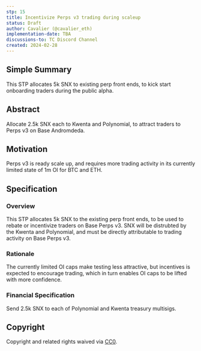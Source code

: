 ```yaml
---
stp: 15
title: Incentivize Perps v3 trading during scaleup
status: Draft
author: Cavalier (@cavalier_eth)
implementation-date: TBA
discussions-to: TC Discord Channel
created: 2024-02-28
---
```


## Simple Summary

This STP allocates 5k SNX to existing perp front ends, to kick start onboarding traders during the public alpha.

## Abstract

Allocate 2.5k SNX each to Kwenta and Polynomial, to attract traders to Perps v3 on Base Andromdeda.

## Motivation

Perps v3 is ready scale up, and requires more trading activity in its currently limited state of 1m OI for BTC and ETH. 

## Specification

### Overview

This STP allocates 5k SNX to the existing perp front ends, to be used to rebate or incentivize traders on Base Perps v3. SNX will be distrubted by the Kwenta and Polynomial, and must be directly attributable to trading activity on Base Perps v3.

### Rationale
The currently limited OI caps make testing less attractive, but incentives is expected to encourage trading, which in turn enables OI caps to be lifted with more confidence.


### Financial Specification

Send 2.5k SNX to each of Polynomial and Kwenta treasury multisigs. 


## Copyright

Copyright and related rights waived via [CC0](https://creativecommons.org/publicdomain/zero/1.0/).
